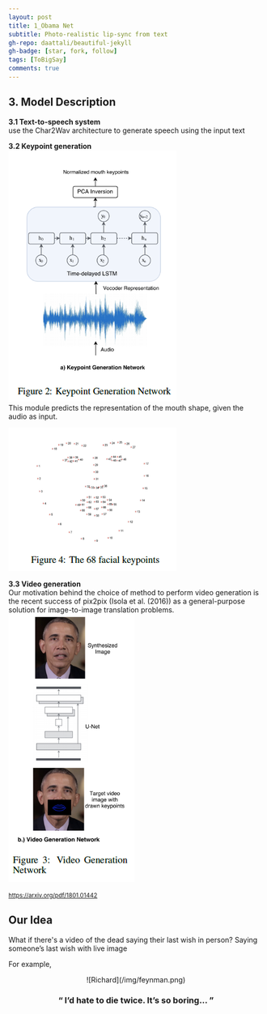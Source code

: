 ```yaml
---
layout: post
title: 1_Obama Net
subtitle: Photo-realistic lip-sync from text
gh-repo: daattali/beautiful-jekyll
gh-badge: [star, fork, follow]
tags: [ToBigSay]
comments: true
---
```


## 3. Model Description

**3.1 Text-to-speech system**    
use the Char2Wav architecture to generate speech using the input text


**3.2 Keypoint generation**    
![obamanet_1](/img/obamanet_1.png)    
This module predicts the representation of the mouth shape, given the audio as input.    

![obamanet_3](/img/obamanet_3.png)


**3.3 Video generation**    
Our motivation behind the choice of method to perform video generation is the recent success of pix2pix (Isola et al. (2016)) as a general-purpose solution for image-to-image translation problems.    
![obamanet_2](/img/obamanet_2.png)



<small> https://arxiv.org/pdf/1801.01442 </small>




## Our Idea
What if there's a video of the dead saying their last wish in person?
Saying someone’s last wish with live image

For example,      

<center> ![Richard](/img/feynman.png) </center>

### <center><q> I’d hate to die twice. It’s so boring… </q></center>


